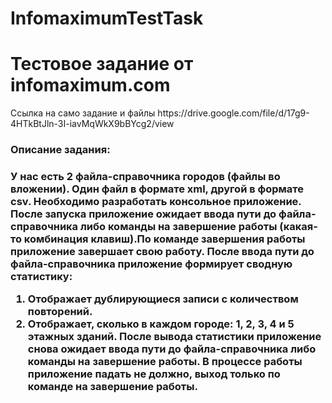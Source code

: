 # InfomaximumTestTask

<h1>Тестовое задание от infomaximum.com</h1> 
Ссылка на само задание и файлы https://drive.google.com/file/d/17g9-4HTkBtJln-3I-iavMqWkX9bBYcg2/view

<h3>Описание задания:<h3>

У нас есть 2 файла-справочника городов (файлы во вложении). Один файл в формате xml, другой в формате csv.
Необходимо разработать консольное приложение. После запуска приложение ожидает ввода пути до файла-справочника либо команды на завершение работы (какая-то комбинация клавиш).По команде завершения работы приложение завершает свою работу. После ввода пути до файла-справочника приложение формирует сводную статистику:
1) Отображает дублирующиеся записи с количеством повторений.
2) Отображает, сколько в каждом городе: 1, 2, 3, 4 и 5 этажных зданий.
После вывода статистики приложение снова ожидает ввода пути до файла-справочника либо команды на завершение работы.
В процессе работы приложение падать не должно, выход только по команде на завершение работы.
